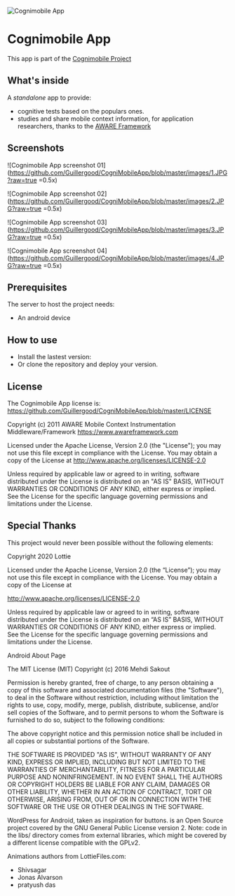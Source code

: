![Cognimobile App](https://github.com/Guillergood/CogniMobileApp/blob/master/images/Logo%20final.png?raw=true)

# Cognimobile App

This app is part of the [Cognimobile Project](https://github.com/Guillergood/CogniMobilePlatform)

## What's inside
A *standalone* app to provide: 
- cognitive tests based on the populars ones.
- studies and share mobile context information, for application researchers, thanks to the [AWARE Framework](https://github.com/denzilferreira/aware-client)


## Screenshots

![Cognimobile App screenshot 01](https://github.com/Guillergood/CogniMobileApp/blob/master/images/1.JPG?raw=true =0.5x)

![Cognimobile App screenshot 02](https://github.com/Guillergood/CogniMobileApp/blob/master/images/2.JPG?raw=true =0.5x)

![Cognimobile App screenshot 03](https://github.com/Guillergood/CogniMobileApp/blob/master/images/3.JPG?raw=true =0.5x)

![Cognimobile App screenshot 04](https://github.com/Guillergood/CogniMobileApp/blob/master/images/4.JPG?raw=true =0.5x)



## Prerequisites

The server to host the project needs:

- An android device

## How to use

- Install the lastest version:
- Or clone the repository and deploy your version.

## License

The Cognimobile App license is: https://github.com/Guillergood/CogniMobileApp/blob/master/LICENSE

Copyright (c) 2011 AWARE Mobile Context Instrumentation Middleware/Framework https://www.awareframework.com

Licensed under the Apache License, Version 2.0 (the "License"); you may not use this file except in compliance with the License. You may obtain a copy of the License at http://www.apache.org/licenses/LICENSE-2.0

Unless required by applicable law or agreed to in writing, software distributed under the License is distributed on an "AS IS" BASIS, WITHOUT WARRANTIES OR CONDITIONS OF ANY KIND, either express or implied. See the License for the specific language governing permissions and limitations under the License.





## Special Thanks

This project would never been possible without the following elements:

Copyright 2020 Lottie

Licensed under the Apache License, Version 2.0 (the “License”);
you may not use this file except in compliance with the License.
You may obtain a copy of the License at

http://www.apache.org/licenses/LICENSE-2.0

Unless required by applicable law or agreed to in writing, software
distributed under the License is distributed on an “AS IS” BASIS,
WITHOUT WARRANTIES OR CONDITIONS OF ANY KIND, either express or implied.
See the License for the specific language governing permissions and
limitations under the License.



Android About Page

The MIT License (MIT)
Copyright (c) 2016 Mehdi Sakout

Permission is hereby granted, free of charge, to any person obtaining a copy of this software
and associated documentation files (the "Software"), to deal in the Software without restriction,
including without limitation the rights to use, copy, modify, merge, publish, distribute, sublicense,
and/or sell copies of the Software, and to permit persons to whom the Software is furnished to do so, subject to the following conditions:

The above copyright notice and this permission notice shall be included in all copies or substantial portions of the Software.

THE SOFTWARE IS PROVIDED "AS IS", WITHOUT WARRANTY OF ANY KIND, EXPRESS OR IMPLIED,
INCLUDING BUT NOT LIMITED TO THE WARRANTIES OF MERCHANTABILITY,
FITNESS FOR A PARTICULAR PURPOSE AND NONINFRINGEMENT.
IN NO EVENT SHALL THE AUTHORS OR COPYRIGHT HOLDERS BE LIABLE FOR ANY CLAIM, DAMAGES OR OTHER LIABILITY,
WHETHER IN AN ACTION OF CONTRACT, TORT OR OTHERWISE, ARISING FROM, OUT OF OR IN CONNECTION WITH THE SOFTWARE
OR THE USE OR OTHER DEALINGS IN THE SOFTWARE.



WordPress for Android, taken as inspiration for buttons.
is an Open Source project covered by the GNU General Public License version 2.
Note: code in the libs/ directory comes from external libraries, which might be covered by a different license compatible with the GPLv2.



Animations authors from LottieFiles.com:
  - Shivsagar
  - Jonas Alvarson
  - pratyush das
